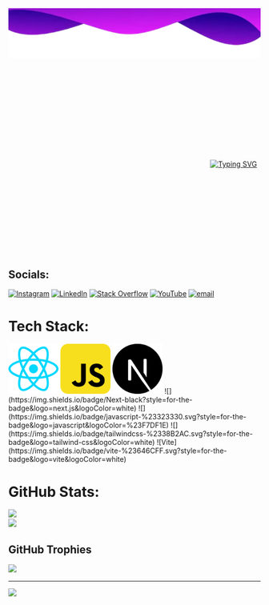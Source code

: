 <img src="./Assets/BackGround.png" alt="Kaian Gustavo" width="900" height="100"/>

<div style="width: 900px; margin: 200px auto; text-align: center;">
  <a href="https://git.io/typing-svg">
    <img src="https://readme-typing-svg.demolab.com?font=Fira+Code&size=30&pause=1000&color=34039D&width=435&lines=Kaian+Gustavo;Web+Developer" alt="Typing SVG">
  </a>
</div>

## Socials:
[![Instagram](https://img.shields.io/badge/Instagram-%23E4405F.svg?logo=Instagram&logoColor=white)](https://instagram.com/kaiangustavo20) [![LinkedIn](https://img.shields.io/badge/LinkedIn-%230077B5.svg?logo=linkedin&logoColor=white)](https://www.linkedin.com/in/kaian-gustavo-b12b2b218/) [![Stack Overflow](https://img.shields.io/badge/-Stackoverflow-FE7A16?logo=stack-overflow&logoColor=white)](https://stackoverflow.com/users/30535975) [![YouTube](https://img.shields.io/badge/YouTube-%23FF0000.svg?logo=YouTube&logoColor=white)](https://youtube.com/@FIAPKAIAN) [![email](https://img.shields.io/badge/Email-D14836?logo=gmail&logoColor=white)](mailto:fiapkaian@gmail.com) 

# Tech Stack:
<img src="./Assets/react-svgrepo-com.svg" width="100" height="auto" />
<img src="./Assets/javascript-svgrepo-com.svg" width="100" height="100">
<img src="./Assets/next-js-svgrepo-com.svg" width="100" height="100">
<!-- ![](https://img.shields.io/badge/react_native-%2320232a.svg?style=for-the-badge&logo=react&logoColor=%2361DAFB) -->
![](https://img.shields.io/badge/Next-black?style=for-the-badge&logo=next.js&logoColor=white)
<!-- ![](https://img.shields.io/badge/expo-1C1E24?style=for-the-badge&logo=expo&logoColor=#D04A37) -->
![](https://img.shields.io/badge/javascript-%23323330.svg?style=for-the-badge&logo=javascript&logoColor=%23F7DF1E)
<!-- ![](https://img.shields.io/badge/typescript-%23007ACC.svg?style=for-the-badge&logo=typescript&logoColor=white) -->
![](https://img.shields.io/badge/tailwindcss-%2338B2AC.svg?style=for-the-badge&logo=tailwind-css&logoColor=white)
<!-- ![](https://img.shields.io/badge/React_Router-CA4245?style=for-the-badge&logo=react-router&logoColor=white) -->
<!-- ![](https://img.shields.io/badge/React%20Hook%20Form-%23EC5990.svg?style=for-the-badge&logo=reacthookform&logoColor=white) -->
![Vite](https://img.shields.io/badge/vite-%23646CFF.svg?style=for-the-badge&logo=vite&logoColor=white)

# GitHub Stats:
![](https://github-readme-stats.vercel.app/api?username=kaianGU&theme=dark&hide_border=false&include_all_commits=false&count_private=false)<br/>
![](https://github-readme-stats.vercel.app/api/top-langs/?username=kaianGU&theme=dark&hide_border=false&include_all_commits=false&count_private=false&layout=compact)

## GitHub Trophies
![](https://github-profile-trophy.vercel.app/?username=kaianGU&theme=default&no-frame=false&no-bg=true&margin-w=4)

---
[![](https://visitcount.itsvg.in/api?id=kaianGU&icon=0&color=11)](https://visitcount.itsvg.in)

<!-- Proudly created with GPRM ( https://gprm.itsvg.in ) -->